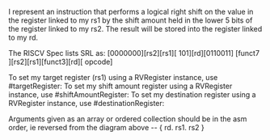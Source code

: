 I represent an instruction that performs a logical right shift on the value in the register linked to my rs1 by the shift amount held in the lower 5 bits of the register linked to my rs2. The result will be stored into the register linked to my rd.

The RISCV Spec lists SRL as:
[0000000][rs2][rs1][    101][rd][0110011]
[funct7    ][rs2][rs1][funct3][rd][  opcode]

To set my target register (rs1) using a RVRegister instance, use #targetRegister:
To set my shift amount register using a RVRegister instance, use #shiftAmountRegister:
To set my destination register using a RVRegister instance, use #destinationRegister:

Arguments given as an array or ordered collection should be in the asm order, ie reversed from the diagram above -- { rd. rs1. rs2 }